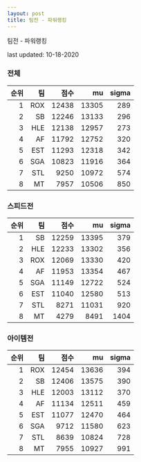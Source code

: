 ```yaml
---
layout: post
title: 팀전 - 파워랭킹
---
```


팀전 - 파워랭킹

last updated: 10-18-2020

### 전체

| 순위 | 팀 | 점수 | mu | sigma |
|---:|---:|---:|---:|---:|
| 1 | ROX | 12438 | 13305 | 289 |
| 2 | SB | 12246 | 13133 | 296 |
| 3 | HLE | 12138 | 12957 | 273 |
| 4 | AF | 11792 | 12752 | 320 |
| 5 | EST | 11293 | 12318 | 342 |
| 6 | SGA | 10823 | 11916 | 364 |
| 7 | STL | 9250 | 10972 | 574 |
| 8 | MT | 7957 | 10506 | 850 |

### 스피드전

| 순위 | 팀 | 점수 | mu | sigma |
|---:|---:|---:|---:|---:|
| 1 | SB | 12259 | 13395 | 379 |
| 2 | HLE | 12233 | 13302 | 356 |
| 3 | ROX | 12069 | 13330 | 420 |
| 4 | AF | 11953 | 13354 | 467 |
| 5 | SGA | 11149 | 12722 | 524 |
| 6 | EST | 11040 | 12580 | 513 |
| 7 | STL | 8271 | 11031 | 920 |
| 8 | MT | 4279 | 8491 | 1404 |

### 아이템전

| 순위 | 팀 | 점수 | mu | sigma |
|---:|---:|---:|---:|---:|
| 1 | ROX | 12454 | 13636 | 394 |
| 2 | SB | 12406 | 13575 | 390 |
| 3 | HLE | 12003 | 13112 | 370 |
| 4 | AF | 11134 | 12511 | 459 |
| 5 | EST | 11077 | 12470 | 464 |
| 6 | SGA | 9712 | 11580 | 623 |
| 7 | STL | 8639 | 10824 | 728 |
| 8 | MT | 7955 | 10927 | 991 |
